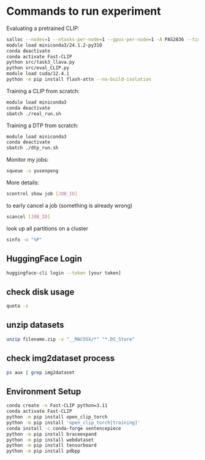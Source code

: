 # Commands to run experiment

Evaluating a pretrained CLIP:

```bash
salloc --nodes=1 --ntasks-per-node=1 --gpus-per-node=1 -A PAS2836 --time 0:15:00
module load miniconda3/24.1.2-py310
conda deactivate
conda activate Fast-CLIP
python src/task3_llava.py
python src/eval_CLIP.py
module load cuda/12.4.1
python -m pip install flash-attn --no-build-isolation
```

Training a CLIP from scratch:

```bash
module load miniconda3
conda deactivate
sbatch ./real_run.sh

```

Training a DTP from scratch:

```bash
module load miniconda3
conda deactivate
sbatch ./dtp_run.sh

```

Monitor my jobs:

```bash
squeue -u yusenpeng
```

More details:

```bash
scontrol show job [JOB_ID]
```

to early cancel a job (something is already wrong)

```bash
scancel [JOB_ID]
```

look up all partitions on a cluster

```bash
sinfo -o "%P"
```

## HuggingFace Login

```bash
huggingface-cli login --token [your token]
```

## check disk usage

```bash
quota -s
```

## unzip datasets

```bash
unzip filename.zip -x "__MACOSX/*" "*.DS_Store"
```

## check img2dataset process

```bash
ps aux | grep img2dataset
```

## Environment Setup

```bash
conda create -n Fast-CLIP python=3.11
conda activate Fast-CLIP
python -m pip install open_clip_torch
python -m pip install 'open_clip_torch[training]'
conda install -c conda-forge sentencepiece
python -m pip install braceexpand
python -m pip install webdataset
python -m pip install tensorboard
python -m pip install pdbpp
```
